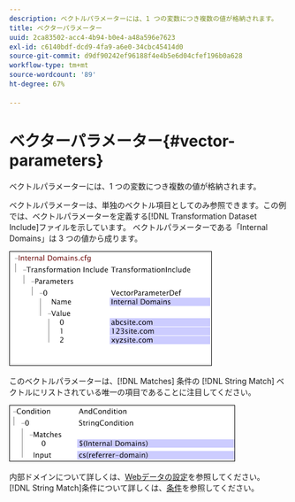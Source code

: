 ```yaml
---
description: ベクトルパラメーターには、1 つの変数につき複数の値が格納されます。
title: ベクターパラメーター
uuid: 2ca83502-acc4-4b94-b0e4-a48a596e7623
exl-id: c6140bdf-dcd9-4fa9-a6e0-34cbc45414d0
source-git-commit: d9df90242ef96188f4e4b5e6d04cfef196b0a628
workflow-type: tm+mt
source-wordcount: '89'
ht-degree: 67%

---
```


# ベクターパラメーター{#vector-parameters}

ベクトルパラメーターには、1 つの変数につき複数の値が格納されます。

ベクトルパラメーターは、単独のベクトル項目としてのみ参照できます。この例では、ベクトルパラメーターを定義する[!DNL Transformation Dataset Include]ファイルを示しています。 ベクトルパラメーターである「Internal Domains」は 3 つの値から成ります。

![](assets/cfg_WebParameters_InternalDomains.png)

このベクトルパラメーターは、[!DNL Matches] 条件の [!DNL String Match] ベクトルにリストされている唯一の項目であることに注目してください。

![](assets/cfg_Parameters_InternalDomains_Ref.png)

内部ドメインについて詳しくは、[Webデータの設定](../../../../home/c-dataset-const-proc/c-config-web-data/c-config-web-data.md#concept-9a306b65483a484bb3f6f3c1d7e77519)を参照してください。 [!DNL String Match]条件について詳しくは、[条件](../../../../home/c-dataset-const-proc/c-conditions/c-abt-cond.md)を参照してください。

